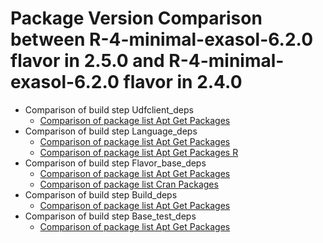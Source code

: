 # Package Version Comparison between R-4-minimal-exasol-6.2.0 flavor in 2.5.0 and R-4-minimal-exasol-6.2.0 flavor in 2.4.0

- Comparison of build step Udfclient_deps
  - [Comparison of package list Apt Get Packages](udfclient_deps/apt_get_packages_diff.md)
- Comparison of build step Language_deps
  - [Comparison of package list Apt Get Packages](language_deps/apt_get_packages_diff.md)
  - [Comparison of package list Apt Get Packages R](language_deps/apt_get_packages_r_diff.md)
- Comparison of build step Flavor_base_deps
  - [Comparison of package list Apt Get Packages](flavor_base_deps/apt_get_packages_diff.md)
  - [Comparison of package list Cran Packages](flavor_base_deps/cran_packages_diff.md)
- Comparison of build step Build_deps
  - [Comparison of package list Apt Get Packages](build_deps/apt_get_packages_diff.md)
- Comparison of build step Base_test_deps
  - [Comparison of package list Apt Get Packages](base_test_deps/apt_get_packages_diff.md)
